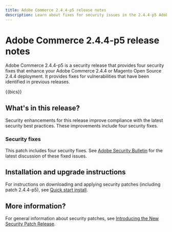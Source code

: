 ```yaml
---
title: Adobe Commerce 2.4.4-p5 release notes
description: Learn about fixes for security issues in the 2.4.4-p5 Adobe Commerce release.
---
```


# Adobe Commerce 2.4.4-p5 release notes

Adobe Commerce 2.4.4-p5 is a security release that provides four security fixes that enhance your Adobe Commerce 2.4.4 or Magento Open Source 2.4.4 deployment. It provides fixes for vulnerabilities that have been identified in previous releases.

{{bics}}

## What's in this release?

Security enhancements for this release improve compliance with the latest security best practices. These improvements include four security fixes.

### Security fixes

This patch includes four security fixes. See [Adobe Security Bulletin](https://helpx.adobe.com/security/products/magento/apsb23-35.html) for the latest discussion of these fixed issues.

## Installation and upgrade instructions

For instructions on downloading and applying security patches (including patch 2.4.4-p5), see [Quick start install](../../../installation/composer.md).

## More information?

For general information about security patches, see [Introducing the New Security Patch Release](https://community.magento.com/t5/Magento-DevBlog/Introducing-the-New-Security-Patch-Release/ba-p/141287).
